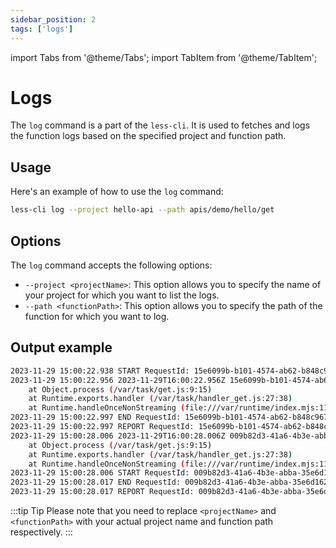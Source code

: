 ```yaml
---
sidebar_position: 2
tags: ['logs']
---
```


import Tabs from '@theme/Tabs';
import TabItem from '@theme/TabItem';

# Logs

The `log` command is a part of the `less-cli`. It is used to fetches and logs the function logs based on the specified project and function path.

## Usage

Here's an example of how to use the `log` command:

```bash
less-cli log --project hello-api --path apis/demo/hello/get
```

## Options

The `log` command accepts the following options:

- `--project <projectName>`: This option allows you to specify the name of your project for which you want to list the logs.
- `--path <functionPath>`: This option allows you to specify the path of the function for which you want to log.

## Output example

```bash
2023-11-29 15:00:22.938 START RequestId: 15e6099b-b101-4574-ab62-b848c967ee29 Version: $LATEST
2023-11-29 15:00:22.956 2023-11-29T16:00:22.956Z 15e6099b-b101-4574-ab62-b848c967ee29 ERROR Error: test error
    at Object.process (/var/task/get.js:9:15)
    at Runtime.exports.handler (/var/task/handler_get.js:27:38)
    at Runtime.handleOnceNonStreaming (file:///var/runtime/index.mjs:1173:29)
2023-11-29 15:00:22.997 END RequestId: 15e6099b-b101-4574-ab62-b848c967ee29
2023-11-29 15:00:22.997 REPORT RequestId: 15e6099b-b101-4574-ab62-b848c967ee29 Duration: 58.87 ms Billed Duration: 59 ms Memory Size: 128 MB Max Memory Used: 58 MB Init Duration: 177.97 ms 
2023-11-29 15:00:28.006 2023-11-29T16:00:28.006Z 009b82d3-41a6-4b3e-abba-35e6d1628939 ERROR Error: test error
    at Object.process (/var/task/get.js:9:15)
    at Runtime.exports.handler (/var/task/handler_get.js:27:38)
    at Runtime.handleOnceNonStreaming (file:///var/runtime/index.mjs:1173:29)
2023-11-29 15:00:28.006 START RequestId: 009b82d3-41a6-4b3e-abba-35e6d1628939 Version: $LATEST
2023-11-29 15:00:28.017 END RequestId: 009b82d3-41a6-4b3e-abba-35e6d1628939
2023-11-29 15:00:28.017 REPORT RequestId: 009b82d3-41a6-4b3e-abba-35e6d1628939 Duration: 12.37 ms Billed Duration: 13 ms Memory Size: 128 MB Max Memory Used: 59 MB
```

:::tip Tip
Please note that you need to replace `<projectName>` and `<functionPath>` with your actual project name and function path respectively.
:::

